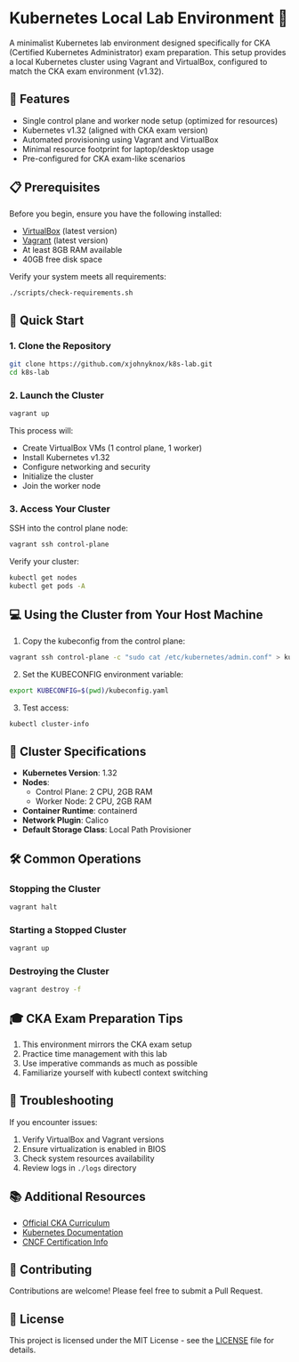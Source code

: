 # Kubernetes Local Lab Environment 🚢

A minimalist Kubernetes lab environment designed specifically for CKA (Certified Kubernetes Administrator) exam preparation. This setup provides a local Kubernetes cluster using Vagrant and VirtualBox, configured to match the CKA exam environment (v1.32).

## 🎯 Features

- Single control plane and worker node setup (optimized for resources)
- Kubernetes v1.32 (aligned with CKA exam version)
- Automated provisioning using Vagrant and VirtualBox
- Minimal resource footprint for laptop/desktop usage
- Pre-configured for CKA exam-like scenarios

## 📋 Prerequisites

Before you begin, ensure you have the following installed:

- [VirtualBox](https://www.virtualbox.org/wiki/Downloads) (latest version)
- [Vagrant](https://www.vagrantup.com/downloads) (latest version)
- At least 8GB RAM available
- 40GB free disk space

Verify your system meets all requirements:

```bash
./scripts/check-requirements.sh
```

## 🚀 Quick Start

### 1. Clone the Repository

```bash
git clone https://github.com/xjohnyknox/k8s-lab.git
cd k8s-lab
```

### 2. Launch the Cluster

```bash
vagrant up
```

This process will:
- Create VirtualBox VMs (1 control plane, 1 worker)
- Install Kubernetes v1.32
- Configure networking and security
- Initialize the cluster
- Join the worker node

### 3. Access Your Cluster

SSH into the control plane node:
```bash
vagrant ssh control-plane
```

Verify your cluster:
```bash
kubectl get nodes
kubectl get pods -A
```

## 💻 Using the Cluster from Your Host Machine

1. Copy the kubeconfig from the control plane:
```bash
vagrant ssh control-plane -c "sudo cat /etc/kubernetes/admin.conf" > kubeconfig.yaml
```

2. Set the KUBECONFIG environment variable:
```bash
export KUBECONFIG=$(pwd)/kubeconfig.yaml
```

3. Test access:
```bash
kubectl cluster-info
```

## 🔧 Cluster Specifications

- **Kubernetes Version**: 1.32
- **Nodes**:
  - Control Plane: 2 CPU, 2GB RAM
  - Worker Node: 2 CPU, 2GB RAM
- **Container Runtime**: containerd
- **Network Plugin**: Calico
- **Default Storage Class**: Local Path Provisioner

## 🛠️ Common Operations

### Stopping the Cluster
```bash
vagrant halt
```

### Starting a Stopped Cluster
```bash
vagrant up
```

### Destroying the Cluster
```bash
vagrant destroy -f
```

## 🎓 CKA Exam Preparation Tips

1. This environment mirrors the CKA exam setup
2. Practice time management with this lab
3. Use imperative commands as much as possible
4. Familiarize yourself with kubectl context switching

## 🐛 Troubleshooting

If you encounter issues:

1. Verify VirtualBox and Vagrant versions
2. Ensure virtualization is enabled in BIOS
3. Check system resources availability
4. Review logs in `./logs` directory

## 📚 Additional Resources

- [Official CKA Curriculum](https://github.com/cncf/curriculum)
- [Kubernetes Documentation](https://kubernetes.io/docs/home/)
- [CNCF Certification Info](https://www.cncf.io/certification/cka/)

## 🤝 Contributing

Contributions are welcome! Please feel free to submit a Pull Request.

## 📝 License

This project is licensed under the MIT License - see the [LICENSE](LICENSE) file for details.


